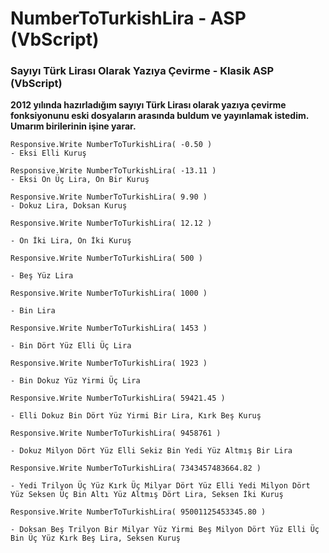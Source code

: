 # NumberToTurkishLira - ASP (VbScript)

### Sayıyı Türk Lirası Olarak Yazıya Çevirme - Klasik ASP (VbScript)

**2012 yılında hazırladığım sayıyı Türk Lirası olarak yazıya çevirme fonksiyonunu eski dosyaların arasında buldum ve yayınlamak istedim. Umarım birilerinin işine yarar.**


```
Responsive.Write NumberToTurkishLira( -0.50 )
- Eksi Elli Kuruş
```
```
Responsive.Write NumberToTurkishLira( -13.11 )
- Eksi On Üç Lira, On Bir Kuruş
```

```
Responsive.Write NumberToTurkishLira( 9.90 )
- Dokuz Lira, Doksan Kuruş
```

```
Responsive.Write NumberToTurkishLira( 12.12 )

- On İki Lira, On İki Kuruş
```

```
Responsive.Write NumberToTurkishLira( 500 )

- Beş Yüz Lira
```

```
Responsive.Write NumberToTurkishLira( 1000 )

- Bin Lira
```

```
Responsive.Write NumberToTurkishLira( 1453 )

- Bin Dört Yüz Elli Üç Lira
```

```
Responsive.Write NumberToTurkishLira( 1923 )

- Bin Dokuz Yüz Yirmi Üç Lira
```

```
Responsive.Write NumberToTurkishLira( 59421.45 )

- Elli Dokuz Bin Dört Yüz Yirmi Bir Lira, Kırk Beş Kuruş
```

```
Responsive.Write NumberToTurkishLira( 9458761 )

- Dokuz Milyon Dört Yüz Elli Sekiz Bin Yedi Yüz Altmış Bir Lira
```

```
Responsive.Write NumberToTurkishLira( 7343457483664.82 )

- Yedi Trilyon Üç Yüz Kırk Üç Milyar Dört Yüz Elli Yedi Milyon Dört Yüz Seksen Üç Bin Altı Yüz Altmış Dört Lira, Seksen İki Kuruş
```

```
Responsive.Write NumberToTurkishLira( 95001125453345.80 )

- Doksan Beş Trilyon Bir Milyar Yüz Yirmi Beş Milyon Dört Yüz Elli Üç Bin Üç Yüz Kırk Beş Lira, Seksen Kuruş
```



